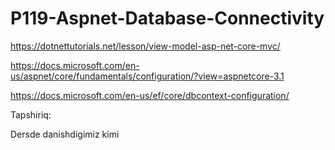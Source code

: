 # P119-Aspnet-Database-Connectivity

https://dotnettutorials.net/lesson/view-model-asp-net-core-mvc/

https://docs.microsoft.com/en-us/aspnet/core/fundamentals/configuration/?view=aspnetcore-3.1

https://docs.microsoft.com/en-us/ef/core/dbcontext-configuration/

Tapshiriq:

Dersde danishdigimiz kimi
